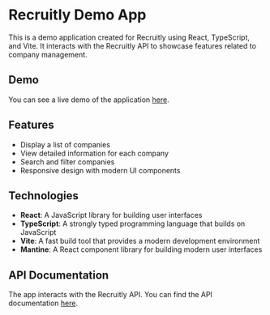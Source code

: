 # Recruitly Demo App

This is a demo application created for Recruitly using React, TypeScript, and Vite. It interacts with the Recruitly API to showcase features related to company management.

## Demo

You can see a live demo of the application [here](https://recruitly-demo.vercel.app/).

## Features

- Display a list of companies
- View detailed information for each company
- Search and filter companies
- Responsive design with modern UI components

## Technologies

- **React**: A JavaScript library for building user interfaces
- **TypeScript**: A strongly typed programming language that builds on JavaScript
- **Vite**: A fast build tool that provides a modern development environment
- **Mantine**: A React component library for building modern user interfaces

## API Documentation

The app interacts with the Recruitly API. You can find the API documentation [here](https://api.recruitly.io/v2/api-docs#/Company/Company%20Service_2).
